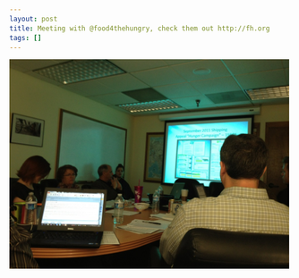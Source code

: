 ```yaml
---
layout: post
title: Meeting with @food4thehungry, check them out http://fh.org
tags: []
---
```


<p>
<div class='p_embed p_image_embed'>
<img alt="Image" height="375" src="/images/36929006-image.jpg" width="500" />

</div>
</p>
